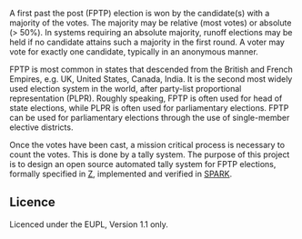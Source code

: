 A first past the post (FPTP) election is won by the candidate(s) with a
majority of the votes. The majority may be relative (most votes) or absolute (>
50%). In systems requiring an absolute majority, runoff elections may be held
if no candidate attains such a majority in the first round. A voter may vote
for exactly one candidate, typically in an anonymous manner.

FPTP is most common in states that descended from the British and French
Empires, e.g. UK, United States, Canada, India. It is the second most widely
used election system in the world, after party-list proportional representation
(PLPR). Roughly speaking, FPTP is often used for head of state elections, while
PLPR is often used for parliamentary elections. FPTP can be used for
parliamentary elections through the use of single-member elective districts.

Once the votes have been cast, a mission critical process is necessary to count
the votes. This is done by a tally system. The purpose of this project is to
design an open source automated tally system for FPTP elections, formally
specified in [Z](http://en.wikipedia.org/wiki/Z), implemented and verified in
[SPARK](http://en.wikipedia.org/wiki/SPARK_(programming_language)).

## Licence ##

Licenced under the EUPL, Version 1.1 only.
